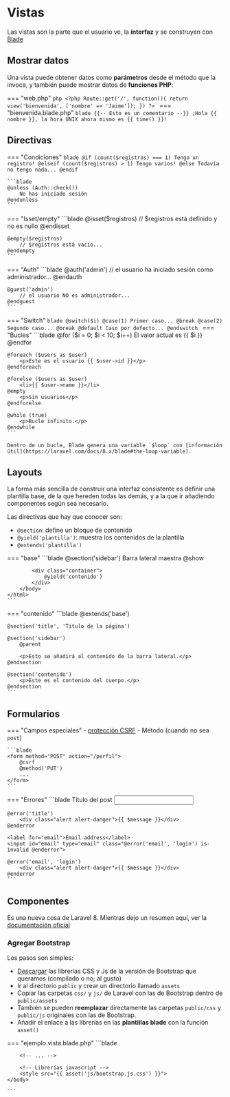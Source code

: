 # Vistas

Las vistas son la parte que el usuario ve, la **interfaz** y se construyen con [Blade](https://laravel.com/docs/8.x/blade)

## Mostrar datos

Una vista puede obtener datos como **parámetros** desde el método que la invoca, y también puede mostrar datos de **funciones PHP**:

=== "web.php"
    ```php
    <?php
    Route::get('/', function(){
        return view('bienvenida', ['nombre' => 'Jaime']);
    })
    ?>
    ```
=== "bienvenida.blade.php"
    ```blade
    {{-- Esto es un comentario --}}
    ¡Hola {{ nombre }}, la hora UNIX ahora mismo es {{ time() }}!
    ```

## Directivas

=== "Condiciones"
    ```blade
    @if (count($registros) === 1)
        Tengo un registro!
    @elseif (count($registros) > 1)
        Tengo varios!
    @else
        Todavía no tengo nada...
    @endif
    ```

    ```blade
    @unless (Auth::check())
        No has iniciado sesión
    @endunless
    ```
=== "Isset/empty"
    ```blade
    @isset($registros)
        // $registros está definido y no es nullo
    @endisset

    @empty($registros)
        // $registros está vacío...
    @endempty
    ```
=== "Auth"
    ```blade
    @auth('admin')
        // el usuario ha iniciado sesión como administrador...
    @endauth

    @guest('admin')
        // el usuario NO es administrador...
    @endguest
    ```
=== "Switch"
    ```blade
    @switch($i)
        @case(1)
            Primer caso...
            @break
        @case(2)
            Segundo caso...
            @break
        @default
            Caso por defecto...
    @endswitch
    ```
=== "Bucles"
    ```blade
    @for ($i = 0; $i < 10; $i++)
        El valor actual es {{ $i }}
    @endfor

    @foreach ($users as $user)
        <p>Este es el usuario {{ $user->id }}</p>
    @endforeach

    @forelse ($users as $user)
        <li>{{ $user->name }}</li>
    @empty
        <p>Sin usuarios</p>
    @endforelse

    @while (true)
        <p>Bucle infinito.</p>
    @endwhile
    ```

    Dentro de un bucle, Blade genera una variable `$loop` con [información útil](https://laravel.com/docs/8.x/blade#the-loop-variable).

## Layouts

La forma más sencilla de construir una interfaz consistente es definir una plantilla base, de la que hereden todas las demás, y a la que ir añadiendo componentes según sea necesario.

Las directivas que hay que conocer son:

- `@section`: define un bloque de contenido
- `@yield('plantilla')`: muestra los contenidos de la plantilla
- `@extends('plantilla')`

=== "base"
    ```blade
    <html>
        <head>
            <title>Aplicación - @yield('title')</title>
        </head>
        <body>
            @section('sidebar')
                Barra lateral maestra
            @show

            <div class="container">
                @yield('contenido')
            </div>
        </body>
    </html>
    ```
=== "contenido"
    ```blade
    @extends('base')

    @section('title', 'Título de la página')

    @section('sidebar')
        @parent

        <p>Esto se añadirá al contenido de la barra lateral.</p>
    @endsection

    @section('contenido')
        <p>Este es el contenido del cuerpo.</p>
    @endsection
    ```

## Formularios

=== "Campos especiales"
    - [protección CSRF](https://laravel.com/docs/8.x/csrf)
    - Método (cuando no sea `post`)

    ```blade
    <form method="POST" action="/perfil">
        @csrf
        @method('PUT')
        ...
    </form>
    ```

=== "Errores"
    ```blade
    <label for="title">Título del post</label>
    <input id="title" type="text" class="@error('title') is-invalid @enderror">

    @error('title')
        <div class="alert alert-danger">{{ $message }}</div>
    @enderror

    <label for="email">Email address</label>
    <input id="email" type="email" class="@error('email', 'login') is-invalid @enderror">

    @error('email', 'login')
        <div class="alert alert-danger">{{ $message }}</div>
    @enderror
    ```

## Componentes

Es una nueva cosa de Laravel 8. Mientras dejo un resumen aquí, ver la [documentación oficial](https://laravel.com/docs/8.x/blade#components)

### Agregar Bootstrap

Los pasos son simples:

- [Descargar](https://getbootstrap.com/docs/5.0/getting-started/download/) las librerías CSS y Js de la versión de Bootstrap que queramos (compilado o no; al gusto)
- Ir al directorio `public` y crear un directorio llamado `assets`
- Copiar las carpetas `css/` y `js/` de Laravel con las de Bootstrap dentro de `public/assets`
- También se pueden **reemplazar** directamente las carpetas `public/css` y `public/js` originales con las de Bootstrap.
- Añadir el enlace a las librerías en las **plantillas blade** con la función `asset()`

=== "ejemplo.vista.blade.php"
    ```blade
    <head>
        <!-- ... -->
        <!-- Librerías css -->
        <link href="{{ asset('css/bootstrap.min.css') }}" rel="stylesheet">
    </head>
    <body>

        <!-- ... -->

        <!-- Librerías javascript -->
        <style src="{{ asset('js/bootstrap.js.css') }}">
    </body>
    
    ```
